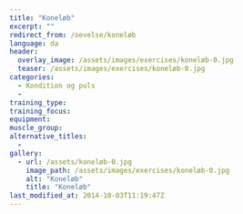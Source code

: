 ```yaml
---
title: "Koneløb"
excerpt: ""
redirect_from: /oevelse/koneløb
language: da
header:
  overlay_image: /assets/images/exercises/koneløb-0.jpg
  teaser: /assets/images/exercises/koneløb-0.jpg
categories:
  - Kondition og puls
  - 
training_type: 
training_focus: 
equipment:
muscle_group:
alternative_titles:
  - 
gallery:
  - url: /assets/koneløb-0.jpg
    image_path: /assets/images/exercises/koneløb-0.jpg
    alt: "Koneløb"
    title: "Koneløb"
last_modified_at: 2014-10-03T11:19:47Z
---
```



